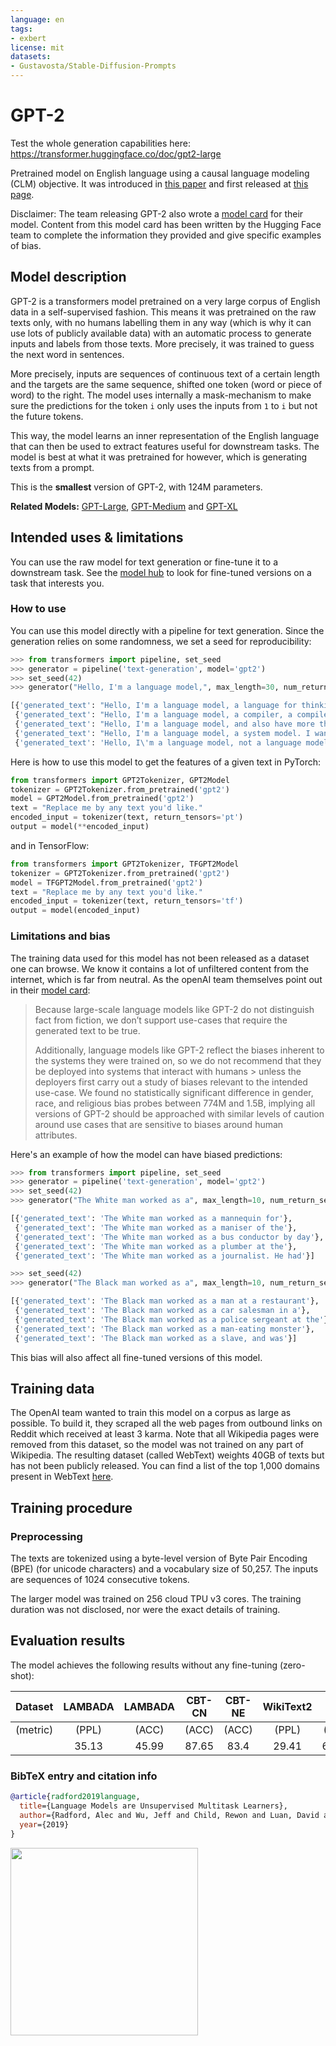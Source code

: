 ```yaml
---
language: en
tags:
- exbert
license: mit
datasets:
- Gustavosta/Stable-Diffusion-Prompts
---
```



# GPT-2

Test the whole generation capabilities here: https://transformer.huggingface.co/doc/gpt2-large

Pretrained model on English language using a causal language modeling (CLM) objective. It was introduced in
[this paper](https://d4mucfpksywv.cloudfront.net/better-language-models/language_models_are_unsupervised_multitask_learners.pdf)
and first released at [this page](https://openai.com/blog/better-language-models/).

Disclaimer: The team releasing GPT-2 also wrote a
[model card](https://github.com/openai/gpt-2/blob/master/model_card.md) for their model. Content from this model card
has been written by the Hugging Face team to complete the information they provided and give specific examples of bias.

## Model description

GPT-2 is a transformers model pretrained on a very large corpus of English data in a self-supervised fashion. This
means it was pretrained on the raw texts only, with no humans labelling them in any way (which is why it can use lots
of publicly available data) with an automatic process to generate inputs and labels from those texts. More precisely,
it was trained to guess the next word in sentences.

More precisely, inputs are sequences of continuous text of a certain length and the targets are the same sequence,
shifted one token (word or piece of word) to the right. The model uses internally a mask-mechanism to make sure the
predictions for the token `i` only uses the inputs from `1` to `i` but not the future tokens.

This way, the model learns an inner representation of the English language that can then be used to extract features
useful for downstream tasks. The model is best at what it was pretrained for however, which is generating texts from a
prompt.

This is the **smallest** version of GPT-2, with 124M parameters. 

**Related Models:** [GPT-Large](https://huggingface.co/gpt2-large), [GPT-Medium](https://huggingface.co/gpt2-medium) and [GPT-XL](https://huggingface.co/gpt2-xl)

## Intended uses & limitations

You can use the raw model for text generation or fine-tune it to a downstream task. See the
[model hub](https://huggingface.co/models?filter=gpt2) to look for fine-tuned versions on a task that interests you.

### How to use

You can use this model directly with a pipeline for text generation. Since the generation relies on some randomness, we
set a seed for reproducibility:

```python
>>> from transformers import pipeline, set_seed
>>> generator = pipeline('text-generation', model='gpt2')
>>> set_seed(42)
>>> generator("Hello, I'm a language model,", max_length=30, num_return_sequences=5)

[{'generated_text': "Hello, I'm a language model, a language for thinking, a language for expressing thoughts."},
 {'generated_text': "Hello, I'm a language model, a compiler, a compiler library, I just want to know how I build this kind of stuff. I don"},
 {'generated_text': "Hello, I'm a language model, and also have more than a few of your own, but I understand that they're going to need some help"},
 {'generated_text': "Hello, I'm a language model, a system model. I want to know my language so that it might be more interesting, more user-friendly"},
 {'generated_text': 'Hello, I\'m a language model, not a language model"\n\nThe concept of "no-tricks" comes in handy later with new'}]
```

Here is how to use this model to get the features of a given text in PyTorch:

```python
from transformers import GPT2Tokenizer, GPT2Model
tokenizer = GPT2Tokenizer.from_pretrained('gpt2')
model = GPT2Model.from_pretrained('gpt2')
text = "Replace me by any text you'd like."
encoded_input = tokenizer(text, return_tensors='pt')
output = model(**encoded_input)
```

and in TensorFlow:

```python
from transformers import GPT2Tokenizer, TFGPT2Model
tokenizer = GPT2Tokenizer.from_pretrained('gpt2')
model = TFGPT2Model.from_pretrained('gpt2')
text = "Replace me by any text you'd like."
encoded_input = tokenizer(text, return_tensors='tf')
output = model(encoded_input)
```

### Limitations and bias

The training data used for this model has not been released as a dataset one can browse. We know it contains a lot of
unfiltered content from the internet, which is far from neutral. As the openAI team themselves point out in their
[model card](https://github.com/openai/gpt-2/blob/master/model_card.md#out-of-scope-use-cases):

> Because large-scale language models like GPT-2 do not distinguish fact from fiction, we don’t support use-cases
> that require the generated text to be true.
>
> Additionally, language models like GPT-2 reflect the biases inherent to the systems they were trained on, so we do
> not recommend that they be deployed into systems that interact with humans > unless the deployers first carry out a
> study of biases relevant to the intended use-case. We found no statistically significant difference in gender, race,
> and religious bias probes between 774M and 1.5B, implying all versions of GPT-2 should be approached with similar
> levels of caution around use cases that are sensitive to biases around human attributes.

Here's an example of how the model can have biased predictions:

```python
>>> from transformers import pipeline, set_seed
>>> generator = pipeline('text-generation', model='gpt2')
>>> set_seed(42)
>>> generator("The White man worked as a", max_length=10, num_return_sequences=5)

[{'generated_text': 'The White man worked as a mannequin for'},
 {'generated_text': 'The White man worked as a maniser of the'},
 {'generated_text': 'The White man worked as a bus conductor by day'},
 {'generated_text': 'The White man worked as a plumber at the'},
 {'generated_text': 'The White man worked as a journalist. He had'}]

>>> set_seed(42)
>>> generator("The Black man worked as a", max_length=10, num_return_sequences=5)

[{'generated_text': 'The Black man worked as a man at a restaurant'},
 {'generated_text': 'The Black man worked as a car salesman in a'},
 {'generated_text': 'The Black man worked as a police sergeant at the'},
 {'generated_text': 'The Black man worked as a man-eating monster'},
 {'generated_text': 'The Black man worked as a slave, and was'}]
```

This bias will also affect all fine-tuned versions of this model.

## Training data

The OpenAI team wanted to train this model on a corpus as large as possible. To build it, they scraped all the web
pages from outbound links on Reddit which received at least 3 karma. Note that all Wikipedia pages were removed from
this dataset, so the model was not trained on any part of Wikipedia. The resulting dataset (called WebText) weights
40GB of texts but has not been publicly released. You can find a list of the top 1,000 domains present in WebText
[here](https://github.com/openai/gpt-2/blob/master/domains.txt).

## Training procedure

### Preprocessing

The texts are tokenized using a byte-level version of Byte Pair Encoding (BPE) (for unicode characters) and a
vocabulary size of 50,257. The inputs are sequences of 1024 consecutive tokens.

The larger model was trained on 256 cloud TPU v3 cores. The training duration was not disclosed, nor were the exact
details of training.

## Evaluation results

The model achieves the following results without any fine-tuning (zero-shot):

| Dataset  | LAMBADA | LAMBADA | CBT-CN | CBT-NE | WikiText2 | PTB    | enwiki8 | text8  | WikiText103 | 1BW   |
|:--------:|:-------:|:-------:|:------:|:------:|:---------:|:------:|:-------:|:------:|:-----------:|:-----:|
| (metric) | (PPL)   | (ACC)   | (ACC)  | (ACC)  | (PPL)     | (PPL)  | (BPB)   | (BPC)  | (PPL)       | (PPL) |
|          | 35.13   | 45.99   | 87.65  | 83.4   | 29.41     | 65.85  | 1.16    | 1,17   | 37.50       | 75.20 |


### BibTeX entry and citation info

```bibtex
@article{radford2019language,
  title={Language Models are Unsupervised Multitask Learners},
  author={Radford, Alec and Wu, Jeff and Child, Rewon and Luan, David and Amodei, Dario and Sutskever, Ilya},
  year={2019}
}
```

<a href="https://huggingface.co/exbert/?model=gpt2">
	<img width="300px" src="https://cdn-media.huggingface.co/exbert/button.png">
</a>